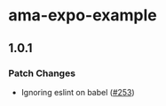 # ama-expo-example

## 1.0.1

### Patch Changes

- Ignoring eslint on babel ([#253](https://github.com/FormidableLabs/react-native-ama/pull/253))
